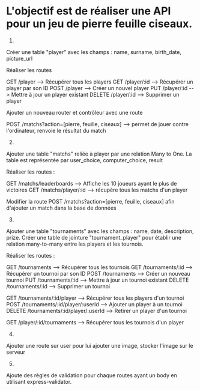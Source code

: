 # L'objectif est de réaliser une API pour un jeu de pierre feuille ciseaux.

1. 

Créer une table "player" avec les champs : name, surname, birth_date, picture_url

Réaliser les routes 

GET /player  --> Récupérer tous les players
GET /player/:id  --> Récupérer un player par son ID
POST /player  --> Créer un nouvel player
PUT /player/:id  --> Mettre à jour un player existant
DELETE /player/:id  --> Supprimer un player

Ajouter un nouveau router et contrôleur avec une route 

POST /matchs?action=[pierre, feuille, ciseaux] --> permet de jouer contre l'ordinateur, renvoie le résultat du match

2. 
Ajouter une table "matchs" reliée à player par une relation Many to One.
La table est représentée par user_choice, computer_choice, result

Réaliser les routes :

GET /matchs/leaderboards --> Affiche les 10 joueurs ayant le plus de victoires
GET /matchs/player/:id --> récupère tous les matchs d'un player

Modifier la route POST /matchs?action=[pierre, feuille, ciseaux] afin d'ajouter un match dans la base de données


3. 
Ajouter une table "tournaments" avec les champs : name, date, description, prize.
Créer une table de jointure "tournament_player" pour établir une relation many-to-many entre les players et les tournois.

Réaliser les routes :

GET /tournaments --> Récupérer tous les tournois
GET /tournaments/:id --> Récupérer un tournoi par son ID
POST /tournaments --> Créer un nouveau tournoi
PUT /tournaments/:id --> Mettre à jour un tournoi existant
DELETE /tournaments/:id --> Supprimer un tournoi

GET /tournaments/:id/player --> Récupérer tous les players d'un tournoi
POST /tournaments/:id/player/:userId --> Ajouter un player à un tournoi
DELETE /tournaments/:id/player/:userId --> Retirer un player d'un tournoi

GET /player/:id/tournaments --> Récupérer tous les tournois d'un player

4. 
Ajouter une route sur user pour lui ajouter une image, stocker l'image sur le serveur

5.
Ajoute des règles de validation pour chaque routes ayant un body en utilisant express-validator.

